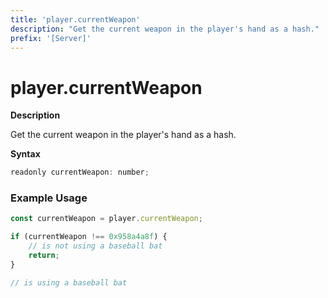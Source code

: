 ```yaml
---
title: 'player.currentWeapon'
description: "Get the current weapon in the player's hand as a hash."
prefix: '[Server]'
---
```


# player.currentWeapon

**Description**

Get the current weapon in the player's hand as a hash.

**Syntax**

```js
readonly currentWeapon: number;
```

### Example Usage

```js
const currentWeapon = player.currentWeapon;

if (currentWeapon !== 0x958a4a8f) {
    // is not using a baseball bat
    return;
}

// is using a baseball bat
```
